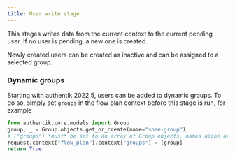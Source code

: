 ```yaml
---
title: User write stage
---
```


This stages writes data from the current context to the current pending user. If no user is pending, a new one is created.

Newly created users can be created as inactive and can be assigned to a selected group.

### Dynamic groups

Starting with authentik 2022.5, users can be added to dynamic groups. To do so, simply set `groups` in the flow plan context before this stage is run, for example

```python
from authentik.core.models import Group
group, _ = Group.objects.get_or_create(name="some-group")
# ["groups"] *must* be set to an array of Group objects, names alone are not enough.
request.context["flow_plan"].context["groups"] = [group]
return True
```
